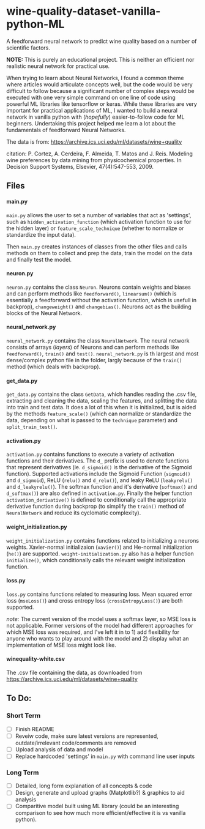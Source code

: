 # wine-quality-dataset-vanilla-python-ML
A feedforward neural network to predict wine quality based on a number of scientific factors. 

**NOTE:** This is purely an educational project. This is neither an efficient nor realistic neural network for practical use.

When trying to learn about Neural Networks, I found a common theme where articles would articulate concepts well, but the code would be very difficult to follow because a significant number of complex steps would be executed with one very simple command on one line of code using powerful ML libraries like tensorflow or keras. While these libraries are very important for practical applications of ML, I wanted to build a neural network in vanilla python with (*hopefully*) easier-to-follow code for ML beginners. Undertaking this project helped me learn a lot about the fundamentals of feedforward Neural Networks.



The data is from: https://archive.ics.uci.edu/ml/datasets/wine+quality

citation:
P. Cortez, A. Cerdeira, F. Almeida, T. Matos and J. Reis.
Modeling wine preferences by data mining from physicochemical properties. In Decision Support Systems, Elsevier, 47(4):547-553, 2009.


## Files
#### main.py
`main.py` allows the user to set a number of variables that act as 'settings', such as `hidden_activation_function` (which activation function to use for the hidden layer) or `feature_scale_technique` (whether to normalize or standardize the input data).

Then `main.py` creates instances of classes from the other files and calls methods on them to collect and prep the data, train the model on the data and finally test the model.

#### neuron.py
`neuron.py` contains the class `Neuron`. Neurons contain weights and biases and can perform methods like `feedforward()`, `linearsum()` (which is essentially a feedforward without the activation function, which is usefull in backprop), `changeweight()` and `changebias()`. Neurons act as the building blocks of the Neural Network.

#### neural_network.py
`neural_network.py` contains the class `NeuralNetwork`. The neural network consists of arrays (*layers*) of Neurons and can perform methods like `feedforward()`, `train()` and `test()`. `neural_network.py` is th largest and most dense/complex python file in the folder, largly because of the `train()` method (which deals with backprop).

#### get_data.py
`get_data.py` contains the class `GetData`, which handles reading the .csv file, extracting and cleaning the data, scaling the features, and splitting the data into train and test data. It does a lot of this when it is initialized, but is aided by the methods `feature_scale()` (which can normalize or standardize the data, depending on what is passed to the `technique` parameter) and `split_train_test()`.

#### activation.py
`activation.py` contains functions to execute a variety of activation functions and their derivatives. The `d_` prefix is used to denote functions that represent derivatives (ie. `d_sigmoid()` is the derivative of the Sigmoid function). Supported activations include the Sigmoid Function (`sigmoid()` and `d_sigmoid`), ReLU (`relu()` and `d_relu()`), and leaky ReLU (`leakyrelu()` and `d_leakyrelu()`). The softmax function and it's derivative (`softmax()` and `d_softmax()`) are also defined in `activation.py`. Finally the helper function `activation_derivative()` is defined to conditionally call the appropriate derivative function during backprop (to simplify the `train()` method of `NeuralNetwork` and reduce its cyclomatic complexity).

#### weight_initialization.py
`weight_initialization.py` contains functions related to initializing a neurons weights. Xavier-normal initializaion (`xavier()`) and He-normal initialization (`he()`) are supported. `weight-initialization.py` also has a helper function `initialize()`, which conditionally calls the relevant weight initialization function.

#### loss.py
`loss.py` contains functions related to measuring loss. Mean squared error loss (`mseLoss()`) and cross entropy loss (`crossEntropyLoss()`) are both supported.

*note:* The current version of the model uses a softmax layer, so MSE loss is not applicable. Former versions of the model had different approaches for which MSE loss was required, and I've left it in to 1) add flexibility for anyone who wants to play around with the model and 2) display what an implementation of MSE loss might look like.

#### winequality-white.csv
The .csv file containing the data, as downloaded from https://archive.ics.uci.edu/ml/datasets/wine+quality




## To Do:
### Short Term
-[ ] Finish README
-[ ] Reveiw code, make sure latest versions are represented, outdate/irrelevant code/comments are removed
-[ ] Upload analysis of data and model
-[ ] Replace hardcoded 'settings' in `main.py` with command line user inputs

### Long Term
-[ ] Detailed, long form explanation of all concepts & code
-[ ] Design, generate and upload graphs (Matplotlib?) & graphics to aid analysis
-[ ] Comparitive model built using ML library (could be an interesting comparison to see how much more efficient/effective it is vs vanilla python).
